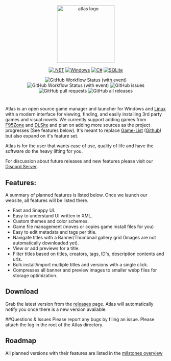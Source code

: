<div align="center">
  <a href="https://atlas-gamesdb.com/">
    <img height="180px" src="https://github.com/towerwatchman/Atlas/blob/master/Atlas/assets/Images/atlas_logo.svg" alt="atlas logo">
  </a>
  
<!--![GitHub release (with filter)](https://img.shields.io/github/v/release/towerwatchman/Atlas?style=flat&logo=github&logoColor=white&label=)-->
[![.NET](https://img.shields.io/badge/.NET-512BD4?logo=dotnet&logoColor=fff)](#)
[![Windows](https://custom-icon-badges.demolab.com/badge/Windows-0078D6?logo=windows11&logoColor=white)](#)
[![C#](https://custom-icon-badges.demolab.com/badge/C%23-%23239120.svg?logo=cshrp&logoColor=white)](#)
[![SQLite](https://img.shields.io/badge/SQLite-%2307405e.svg?logo=sqlite&logoColor=white)](#)
<!--![Static Badge](https://img.shields.io/badge/-docs-green.svg?logo=Wikipedia)-->

![GitHub Workflow Status (with event)](https://img.shields.io/github/actions/workflow/status/towerwatchman/Atlas/.github%2Fworkflows%2Frelease.yml?event=push&label=release)
![GitHub Workflow Status (with event)](https://img.shields.io/github/actions/workflow/status/towerwatchman/Atlas/.github%2Fworkflows%2Fnightly.yml?event=push&label=nightly)
![GitHub issues](https://img.shields.io/github/issues/towerwatchman/Atlas)
![GitHub pull requests](https://img.shields.io/github/issues-pr-raw/towerwatchman/Atlas?label=pull%20request)
![GitHub all releases](https://img.shields.io/github/downloads/towerwatchman/Atlas/total)
<!--![GitHub Workflow Status (with event)](https://img.shields.io/github/actions/workflow/status/towerwatchman/Atlas/.github%2Fworkflows%2Fpr-test-build.yml?event=push&label=pr)-->
</div>

#
Atlas is an open source game manager and launcher for Windows and [Linux](https://github.com/KJNeko/Atlas) with a modern interface for viewing, finding, and easily installing 3rd party games and visual novels.
We currently support adding games from [F95Zone](https://f95zone.to/) and [DLSite](https://www.dlsite.com/) and plan on adding more sources as the project progresses (See features below).
It's meant to replace [Game-List](https://www.game-list.org) ([Github](https://github.com/game-list/game-list)) but also expand on it's feature set.

Atlas is for the user that wants ease of use, quality of life and have the software do the heavy lifting for you.

For discussion about future releases and new features please visit our [Discord Server](https://discord.gg/XpTHvYbYyz).

## Features:
A summary of planned features is listed below. Once we launch our website, all features will be listed there. 
- Fast and Snappy UI.
- Easy to understand UI written in XML.
- Custom themes and color schemes.
- Game file management (moves or copies game install files for you)
- Easy to edit metadata and tags per title.
- Navigate titles with a Banner/Thumbnail gallery grid (Images are not automatically downloaded yet).
- View or add previews for a title.
- Filter titles based on titles, creators, tags, ID's, description contents and urls.
- Bulk install/import multiple titles and versions with a single click.
- Compresses all banner and preview images to smaller webp files for storage optimization.

## Download
Grab the latest version from the [releases](https://github.com/towerwatchman/Atlas/releases) page. Atlas will automatically notify you once there is a new version available. 

##Questions & Issues
Please report any bugs by filing an issue. Please attach the log in the root of the Atlas directory.


## Roadmap
All planned versions with their features are listed in the [milstones overview](https://github.com/towerwatchman/Atlas/milestones)
